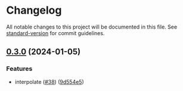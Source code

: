 # Changelog

All notable changes to this project will be documented in this file. See [standard-version](https://github.com/conventional-changelog/standard-version) for commit guidelines.

## [0.3.0](https://github.com/runtime-env/runtime-env/compare/cli0.2.3...cli0.3.0) (2024-01-05)


### Features

* interpolate ([#38](https://github.com/runtime-env/runtime-env/issues/38)) ([9d554e5](https://github.com/runtime-env/runtime-env/commit/9d554e5dd1d599329356d76c5fedc43ad81d939e))
